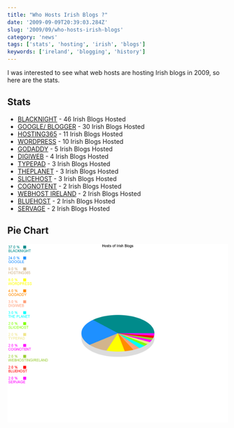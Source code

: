 ```yaml
---
title: "Who Hosts Irish Blogs ?"
date: '2009-09-09T20:39:03.284Z'
slug: '2009/09/who-hosts-irish-blogs'
category: 'news'
tags: ['stats', 'hosting', 'irish', 'blogs']
keywords: ['ireland', 'blogging', 'history']
---
```


I was interested to see what web hosts are hosting Irish blogs in 2009, so here are the stats.

## Stats
- [BLACKNIGHT](http://www.blacknight.ie) - 46 Irish Blogs Hosted
- [GOOGLE/ BLOGGER](http://www.blogger.com) - 30 Irish Blogs Hosted
- [HOSTING365](http://hosting365.com) - 11 Irish Blogs Hosted
- [WORDPRESS](http://wordpress.com) - 10 Irish Blogs Hosted
- [GODADDY](http://www.godaddy.com) - 5 Irish Blogs Hosted
- [DIGIWEB](http://digiweb.com) - 4 Irish Blogs Hosted
- [TYPEPAD](http://typepad.com) - 3 Irish Blogs Hosted
- [THEPLANET](http://theplanet.com) - 3 Irish Blogs Hosted
- [SLICEHOST](http://www.slicehost.com/) - 3 Irish Blogs Hosted
- [COGNOTENT](http://www.cognotent.com/) - 2 Irish Blogs Hosted
- [WEBHOST IRELAND](http://webhostireland.com/) - 2 Irish Blogs Hosted
- [BLUEHOST](http://bluehost.com) - 2 Irish Blogs Hosted
- [SERVAGE](http://servage.net) - 2 Irish Blogs Hosted

## Pie Chart
![blog-hosts.png](images/blog-hosts.png)
